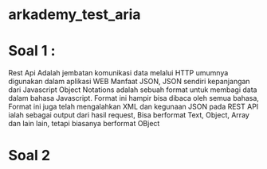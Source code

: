 # arkademy_test_aria

# Soal 1 :
Rest Api Adalah jembatan komunikasi data melalui HTTP umumnya digunakan dalam aplikasi WEB
Manfaat JSON, JSON sendiri kepanjangan dari Javascript Object Notations adalah sebuah format untuk membagi data dalam bahasa Javascript. Format ini hampir bisa dibaca oleh semua bahasa, Format ini juga telah mengalahkan XML
dan kegunaan JSON pada REST API ialah sebagai output dari hasil request, Bisa berformat Text, Object, Array dan lain lain, tetapi biasanya berformat OBject

# Soal 2
